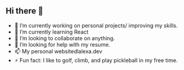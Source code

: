## Hi there 👋
- 🔭 I’m currently working on personal projects/ improving my skills.
- 🌱 I’m currently learning React
- 👯 I’m looking to collaborate on anything.
- 🤔 I’m looking for help with my resume.
- 📫 My personal websitedlalexa.dev
- ⚡ Fun fact: I like to golf, climb, and play pickleball in my free time.
<!--
**dlalexa/dlalexa** is a ✨ _special_ ✨ repository because its `README.md` (this file) appears on your GitHub profile.

Here are some ideas to get you started:

- 🔭 I’m currently working on ...
- 🌱 I’m currently learning ...
- 👯 I’m looking to collaborate on ...
- 🤔 I’m looking for help with ...
- 💬 Ask me about ...
- 📫 How to reach me: ...
- 😄 Pronouns: ...
- ⚡ Fun fact: ...
-->
